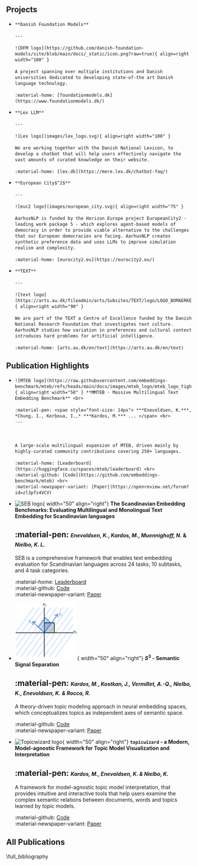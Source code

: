 ## Projects

<div class="grid cards" markdown>

-     **Danish Foundation Models**

      ---

      ![DFM logo](https://github.com/danish-foundation-models/site/blob/main/docs/_static/icon.png?raw=true){ align=right width="100" }

      A project spanning over multiple institutions and Danish universities dedicated to developing state-of-the art Danish language technology.

      :material-home: [foundationmodels.dk](https://www.foundationmodels.dk/)

-     **Lex LLM**

      ---

      ![Lex logo](images/lex_logo.svg){ align=right width="100" }

      We are working together with the Danish National Lexicon, to develop a chatbot that will help users effectively navigate the vast amounts of curated knowledge on their website.

      :material-home: [lex.dk](https://mere.lex.dk/chatbot-faq/)
      
    
-     **European City$^2$**

      ---

      ![euc2 logo](images/european_city.svg){ align=right width="75" }

      AarhusNLP is funded by the Horizon Europe project EuropeanCity2 - leading work package 5 - which explores agent-based models of democracy in order to provide viable alternative to the challenges that our European democracies are facing. AarhusNLP creates synthetic preference data and uses LLMs to improve simulation realism and complexity.

      :material-home: [eurocity2.eu](https://eurocity2.eu/)

-     **TEXT**

      ---

      ![text logo](https://arts.au.dk/fileadmin/arts/Subsites/TEXT/logo/LOGO_BOMAERKE_ROED.svg){ align=right width="90" }

      We are part of the TEXT a Centre of Excellence funded by the Danish National Research Foundation that investigates text culture. AarhusNLP studies how variation in preferences and cultural context introduces hard problems for artificial intelligence.

      :material-home: [arts.au.dk/en/text](https://arts.au.dk/en/text)


</div>

## Publication Highlights

<div class="grid cards" markdown>

-     ![MTEB logo](https://raw.githubusercontent.com/embeddings-benchmark/mteb/refs/heads/main/docs/images/mteb_logo/mteb_logo_tight_hfhub.png){ align=right width="50" } **MMTEB - Massive Multilingual Text Embedding Benchmark** <br>

      :material-pen: <span style="font-size: 14px"> ***Enevoldsen, K.***, *Chung, I., Kerboua, I.,* ***Kardos, M.*** ... </span> <br>
      ---

      

      A large-scale multilingual expansion of MTEB, driven mainly by highly-curated community contributions covering 250+ languages.

      :material-home: [Leaderboard](https://huggingface.co/spaces/mteb/leaderboard) <br>
      :material-github: [Code](https://github.com/embeddings-benchmark/mteb) <br>
      :material-newspaper-variant: [Paper](https://openreview.net/forum?id=zl3pfz4VCV)


      
-    ![SEB logo](https://kennethenevoldsen.github.io/scandinavian-embedding-benchmark/_static/logo.png){ width="50" align="right"} **The Scandinavian Embedding Benchmarks: Evaluating Multilingual and Monolingual Text Embedding for Scandinavian languages** <br>

      :material-pen: <span style="font-size: 14px"> ***Enevoldsen, K.***, ***Kardos, M.***, *Muennighoff, N.* & ***Nielbo, K. L.*** </span> <br>
      ---


      SEB is a comprehensive framework that enables text embedding evaluation for Scandinavian languages across 24 tasks, 10 subtasks, and 4 task categories.

      :material-home: [Leaderboard](https://kennethenevoldsen.github.io/scandinavian-embedding-benchmark/) <br>
      :material-github: [Code](https://github.com/KennethEnevoldsen/Scandinavian-Embedding-Benchmark) <br>
      :material-newspaper-variant: [Paper](https://proceedings.neurips.cc/paper_files/paper/2024/hash/4746bb91bd073ec7eef930d5775122ba-Abstract-Datasets_and_Benchmarks_Track.html)
      
    
-    ![S3 logo](images/s3.png){ width="50" align="right"} **$S^3$ - Semantic Signal Separation** <br>

      :material-pen: <span style="font-size: 14px"> ***Kardos, M.***, *Kostkan, J., Vermillet, A.-Q.,* ***Nielbo, K., Enevoldsen, K.*** *& Rocca, R.* </span> <br>
      ---


      A theory-driven topic modeling approach in neural embedding spaces, which conceptualizes topics as independent axes of semantic space.

      :material-github: [Code](https://github.com/x-tabdeveloping/turftopic) <br>
      :material-newspaper-variant: [Paper](https://arxiv.org/abs/2406.09556)
      
-    ![Topicwizard logo](https://raw.githubusercontent.com/x-tabdeveloping/topicwizard/6970cbe5dc3672cb8ccd83efe821c94ea0e31ff6/docs/_static/icon.svg){ width="50" align="right"} **`topicwizard` - a Modern, Model-agnostic Framework for Topic Model Visualization and Interpretation** <br>

      :material-pen: <span style="font-size: 14px"> ***Kardos, M., Enevoldsen, K. & Nielbo, K.*** </span> <br>
      ---


      A framework for model-agnostic topic model interpretation, that provides intuitive and interactive tools that help users examine the complex semantic relations between documents, words and topics learned by topic models.

      :material-github: [Code](https://github.com/x-tabdeveloping/topicwizard/tree/main) <br>
      :material-newspaper-variant: [Paper](https://arxiv.org/abs/2505.13034)
      



</div>

## All Publications

\full_bibliography
